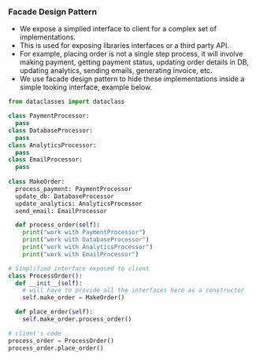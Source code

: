 ### Facade Design Pattern
- We expose a simplied interface to client for a complex set of implementations.
- This is used for exposing libraries interfaces or a third party API.
- For example, placing order is not a single step process, it will involve making payment, getting payment status, updating order details in DB, updating analytics, sending emails, generating invoice, etc.
- We use facade design pattern to hide these implementations inside a simple looking interface, example below.
```python
from dataclasses import dataclass

class PaymentProcessor:
  pass
class DatabaseProcessor:
  pass
class AnalyticsProcessor:
  pass
class EmailProcessor:
  pass
  
class MakeOrder:
  process_payment: PaymentProcessor
  update_db: DatabaseProcessor
  update_analytics: AnalyticsProcessor
  send_email: EmailProcessor

  def process_order(self):
    print("work with PaymentProcessor")
    print("work with DatabaseProcessor")
    print("work with AnalyticsProcessor")
    print("work with EmailProcessor")

# Simplified interface exposed to client
class ProcessOrder():
  def __init__(self):
    # will have to provide all the interfaces here as a constructor
    self.make_order = MakeOrder()

  def place_order(self):
    self.make_order.process_order()

# client's code
process_order = ProcessOrder()
process_order.place_order()
```
